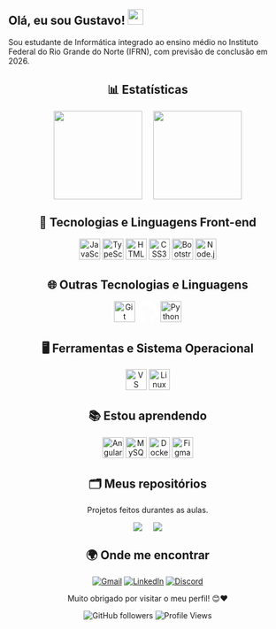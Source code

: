 <!--
![Banner](https://your-image-url.com/banner.png)
-->

## Olá, eu sou Gustavo! <img src="https://raw.githubusercontent.com/aemmadi/aemmadi/master/wave.gif" width="28">

Sou estudante de Informática integrado ao ensino médio no Instituto Federal do Rio Grande do Norte (IFRN), com previsão de conclusão em 2026.

<h2 align="center">📊 Estatísticas</h2>

<div align="center" style="display: flex; justify-content: center; gap: 20px">
  <img height="160em" src="https://github-readme-stats.vercel.app/api?username=GustavoAndreyIF&show_icons=true&theme=catppuccin_mocha&locale=pt-br"/>
  <img height="160em" src="https://github-readme-stats.vercel.app/api/top-langs/?username=GustavoAndreyIF&layout=compact&theme=catppuccin_mocha&locale=pt-br"/>
</div>

<div align="center">

## 🚀 Tecnologias e Linguagens Front-end

<div>
  <img src="https://cdn.jsdelivr.net/gh/devicons/devicon/icons/javascript/javascript-original.svg" width="38" height="38" alt="JavaScript"/>
  <img src="https://cdn.jsdelivr.net/gh/devicons/devicon/icons/typescript/typescript-original.svg" width="38" height="38" alt="TypeScript"/>
  <img src="https://cdn.jsdelivr.net/gh/devicons/devicon/icons/html5/html5-original.svg" width="38" height="38" alt="HTML5"/>
  <img src="https://cdn.jsdelivr.net/gh/devicons/devicon/icons/css3/css3-original.svg" width="38" height="38" alt="CSS3"/>
  <img src="https://cdn.jsdelivr.net/gh/devicons/devicon/icons/bootstrap/bootstrap-original.svg" width="38" height="38" alt="Bootstrap"/>
  <img src="https://cdn.jsdelivr.net/gh/devicons/devicon/icons/nodejs/nodejs-original.svg" width="38" height="38" alt="Node.js"/>
</div>

## 🌐 Outras Tecnologias e Linguagens

<div>
  <img src="https://cdn.jsdelivr.net/gh/devicons/devicon/icons/git/git-original.svg" width="38" height="38" alt="Git"/>
  <svg role="img" viewBox="0 0 24 24" width="38" height="38" xmlns="http://www.w3.org/2000/svg"><title>GitHub</title><path fill="#fff" d="M12 0C5.37 0 0 5.37 0 12c0 5.3 3.438 9.8 8.205 11.387.6.113.82-.263.82-.583 0-.288-.012-1.243-.018-2.252-3.338.726-4.042-1.61-4.042-1.61-.546-1.387-1.333-1.756-1.333-1.756-1.09-.745.083-.729.083-.729 1.205.085 1.84 1.237 1.84 1.237 1.07 1.834 2.807 1.304 3.492.997.107-.774.418-1.304.76-1.604-2.665-.304-5.466-1.332-5.466-5.932 0-1.31.469-2.382 1.236-3.222-.124-.303-.535-1.523.117-3.176 0 0 1.008-.322 3.3 1.23a11.5 11.5 0 0 1 3.003-.403c1.02.005 2.047.138 3.003.403 2.29-1.552 3.297-1.23 3.297-1.23.653 1.653.242 2.873.119 3.176.77.84 1.235 1.912 1.235 3.222 0 4.61-2.803 5.625-5.475 5.922.43.371.812 1.102.812 2.222 0 1.606-.015 2.898-.015 3.293 0 .322.217.699.825.58C20.565 21.795 24 17.295 24 12c0-6.63-5.373-12-12-12z"/></svg> 
  <img src="https://cdn.jsdelivr.net/gh/devicons/devicon/icons/python/python-original.svg" width="38" height="38" alt="Python"/>
</div>

## 🖥️ Ferramentas e Sistema Operacional

<div>
  <img src="https://cdn.jsdelivr.net/gh/devicons/devicon/icons/vscode/vscode-original.svg" width="38" height="38" alt="VS Code"/>
  <img src="https://cdn.jsdelivr.net/gh/devicons/devicon/icons/linux/linux-original.svg" width="38" height="38" alt="Linux"/>
</div>

## 📚 Estou aprendendo

<div>
  <img src="https://cdn.jsdelivr.net/gh/devicons/devicon/icons/angularjs/angularjs-original.svg" width="38" height="38" alt="Angular"/>
  <img src="https://cdn.jsdelivr.net/gh/devicons/devicon/icons/mysql/mysql-original.svg" width="38" height="38" alt="MySQL"/>
  <img src="https://cdn.jsdelivr.net/gh/devicons/devicon/icons/docker/docker-original.svg" width="38" height="38" alt="Docker"/>
  <img src="https://cdn.jsdelivr.net/gh/devicons/devicon/icons/figma/figma-original.svg" width="38" height="38" alt="Figma"/>
</div>

## 🗂️ Meus repositórios

Projetos feitos durantes as aulas.

<div align="center" style="display: flex; justify-content: center; gap: 20px;">
  <img src="https://github-readme-stats.vercel.app/api/pin/?username=GustavoAndreyIF&repo=Divino-Lanches&theme=catppuccin_mocha" />
  <img src="https://github-readme-stats.vercel.app/api/pin/?username=GustavoAndreyIF&repo=World-Cup-JSON&theme=catppuccin_mocha" />
</div>

## 🌍 Onde me encontrar

[![Gmail](https://img.shields.io/badge/-Gmail-c14438?style=flat&logo=Gmail&logoColor=white)](mailto:gustavo.andrey@escolar.ifrn.edu.br)
[![LinkedIn](https://img.shields.io/badge/-LinkedIn-0A66C2?style=flat&logo=linkedin&logoColor=white)](https://www.linkedin.com/in/gustavo-andrey-522676262)
[![Discord](https://img.shields.io/badge/-Discord-5865F2?style=flat&logo=discord&logoColor=white)](https://discord.com/users/gustavoady)

Muito obrigado por visitar o meu perfil! 😊❤️

![GitHub followers](https://img.shields.io/github/followers/GustavoAndreyIF?label=Seguidores&style=flat&logo=github)
![Profile Views](https://komarev.com/ghpvc/?username=GustavoAndreyIF&label=Visualiza%C3%A7%C3%B5es&color=0e75b6&style=flat)

</div>
